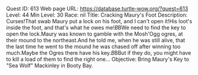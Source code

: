 Quest ID: 613
Web page URL: https://database.turtle-wow.org/?quest=613
Level: 44
Min Level: 30
Race: nil
Title: Cracking Maury's Foot
Description: Curses!That swab Maury put a lock on his foot, and I can't open it!His loot's inside the foot, and that's what he owes me!$B$BWe need to find the key to open the lock.Maury was known to gamble with the Mosh'Ogg ogres, at their mound to the northeast.And he told me, when he was still alive, that the last time he went to the mound he was chased off after winning too much.Maybe the Ogres there have his key.$B$BBut if they do, you might have to kill a load of them to find the right one...
Objective: Bring Maury's Key to "Sea Wolf" Mackinley in Booty Bay.
